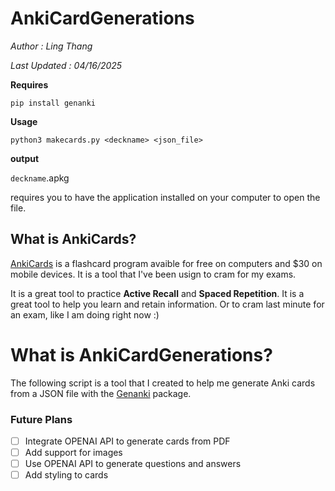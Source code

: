 # AnkiCardGenerations

_Author : Ling Thang_

_Last Updated : 04/16/2025_

**Requires**

```
pip install genanki
```

**Usage**

```
python3 makecards.py <deckname> <json_file>
```

**output**

`deckname`.apkg

requires you to have the application installed on your computer to open the file.

## What is AnkiCards?

[AnkiCards](https://apps.ankiweb.net/) is a flashcard program avaible for free on computers and $30 on mobile devices. It is a tool that I've been usign to cram for my exams.

It is a great tool to practice **Active Recall** and **Spaced Repetition**. It is a great tool to help you learn and retain information. Or to cram last minute for an exam, like I am doing right now :)

# What is AnkiCardGenerations?

The following script is a tool that I created to help me generate Anki cards from a JSON file with the [Genanki](https://pypi.org/project/genanki/) package.

### Future Plans

- [ ] Integrate OPENAI API to generate cards from PDF
- [ ] Add support for images
- [ ] Use OPENAI API to generate questions and answers
- [ ] Add styling to cards
